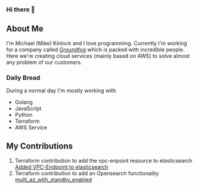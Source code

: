 ### Hi there 👋

<!--
**mikekinlock/mikekinlock** is a ✨ _special_ ✨ repository because its `README.md` (this file) appears on your GitHub profile.

Here are some ideas to get you started:

- 🔭 I’m currently working on ...
- 🌱 I’m currently learning ...
- 👯 I’m looking to collaborate on ...
- 🤔 I’m looking for help with ...
- 💬 Ask me about ...
- 📫 How to reach me: ...
- 😄 Pronouns: ...
- ⚡ Fun fact: ...
-->
## About Me
I'm Michael (Mike) Kinlock and I love programming. Currently I'm working for a company called [Groundfog](https://groundfog.cloud/en/home) which is packed with incredible people. Here we're creating cloud services (mainly based on AWS) to solve almost any problem of our customers. 

### Daily Bread
During a normal day I'm mostly working with 
- Golang
- JavaScript
- Python
- Terraform
- AWS Service

## My Contributions
1. Terraform contribution to add the vpc-enpoint resource to elasticsearch [Added VPC-Endpoint to elasticsearch](https://github.com/hashicorp/terraform-provider-aws/pull/33925)
2. Terraform contribution to add an Opensearch functionality [multi_az_with_standby_enabled](https://github.com/hashicorp/terraform-provider-aws/pull/33031)

